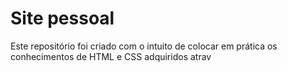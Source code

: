 # Site pessoal

Este repositório foi criado com o intuito de colocar em prática os conhecimentos de HTML e CSS adquiridos atrav
